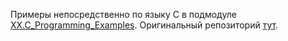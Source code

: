 Примеры непосредственно по языку C в подмодуле [XX.C_Programming_Examples](./XX.C_Programming_Examples).
Оригинальный репозиторий [тут](https://github.com/dluciv/c-programming-CB.5161/tree/main/examples).
